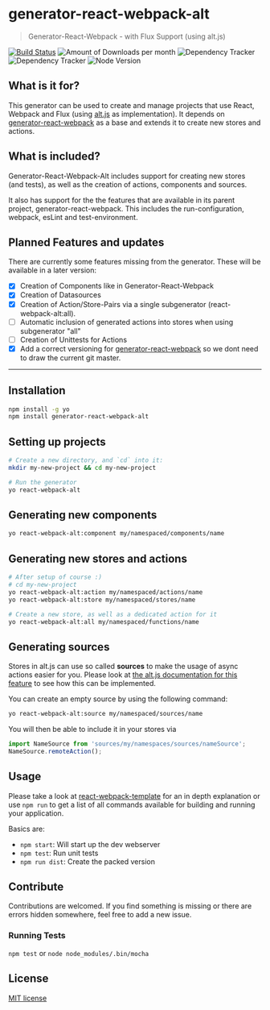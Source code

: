 # generator-react-webpack-alt
> Generator-React-Webpack - with Flux Support (using alt.js)

[![Build Status](https://travis-ci.org/weblogixx/generator-react-webpack-alt.svg?branch=master)](https://travis-ci.org/weblogixx/generator-react-webpack-alt) ![Amount of Downloads per month](https://img.shields.io/npm/dm/generator-react-webpack-alt.svg "Amount of Downloads") ![Dependency Tracker](https://img.shields.io/david/weblogixx/generator-react-webpack-alt.svg "Dependency Tracker") ![Dependency Tracker](https://img.shields.io/david/dev/weblogixx/generator-react-webpack-alt.svg "Dependency Tracker") ![Node Version](https://img.shields.io/node/v/generator-react-webpack-alt.svg "Node Version")


## What is it for?
This generator can be used to create and manage projects that use React, Webpack and Flux (using [alt.js](http://alt.js.org/) as implementation). It depends on [generator-react-webpack](https://github.com/newtriks/generator-react-webpack) as a base and extends it to create new stores and actions.

## What is included?
Generator-React-Webpack-Alt includes support for creating new stores (and tests), as well as the creation of actions, components and sources.

It also has support for the the features that are available in its parent project, generator-react-webpack. This includes the run-configuration, webpack, esLint and test-environment.

## Planned Features and updates
There are currently some features missing from the generator. These will be available in a later version:

- [x] Creation of Components like in Generator-React-Webpack
- [x] Creation of Datasources
- [x] Creation of Action/Store-Pairs via a single subgenerator (react-webpack-alt:all).
- [ ] Automatic inclusion of generated actions into stores when using subgenerator "all"
- [ ] Creation of Unittests for Actions
- [x] Add a correct versioning for [generator-react-webpack](https://github.com/newtriks/generator-react-webpack) so we dont need to draw the current git master.

---

## Installation
```bash
npm install -g yo
npm install generator-react-webpack-alt
```

## Setting up projects
```bash
# Create a new directory, and `cd` into it:
mkdir my-new-project && cd my-new-project

# Run the generator
yo react-webpack-alt
```

## Generating new components
```bash
yo react-webpack-alt:component my/namespaced/components/name
```

## Generating new stores and actions
```bash
# After setup of course :)
# cd my-new-project
yo react-webpack-alt:action my/namespaced/actions/name
yo react-webpack-alt:store my/namespaced/stores/name

# Create a new store, as well as a dedicated action for it
yo react-webpack-alt:all my/namespaced/functions/name
```

## Generating sources
Stores in alt.js can use so called __sources__ to make the usage of async actions easier for you. Please look at [the alt.js documentation for this feature](http://alt.js.org/docs/async/) to see how this can be implemented.

You can create an empty source by using the following command:
```bash
yo react-webpack-alt:source my/namespaced/sources/name
```

You will then be able to include it in your stores via
```javascript
import NameSource from 'sources/my/namespaces/sources/nameSource';
NameSource.remoteAction();
```

## Usage
Please take a look at [react-webpack-template](https://github.com/weblogixx/react-webpack-template) for an in depth explanation or use `npm run` to get a list of all commands available for building and running your application.

Basics are:
- `npm start`: Will start up the dev webserver
- `npm test`: Run unit tests
- `npm run dist`: Create the packed version

## Contribute
Contributions are welcomed. If you find something is missing or there are errors hidden somewhere, feel free to add a new issue.

### Running Tests
`npm test` or `node node_modules/.bin/mocha`

## License
[MIT license](http://opensource.org/licenses/MIT)
